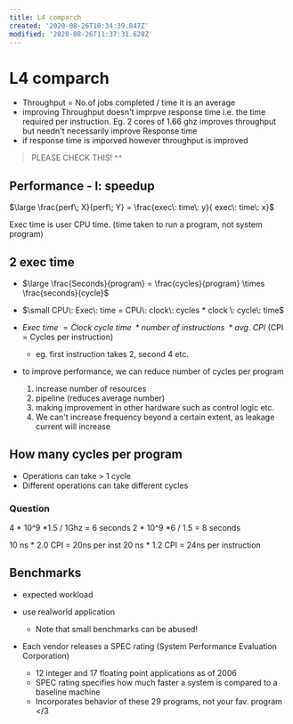 ```yaml
---
title: L4 comparch
created: '2020-08-26T10:34:39.847Z'
modified: '2020-08-26T11:37:31.628Z'
---
```


# L4 comparch

- Throughput = No.of jobs completed / time
it is an average
- improving Throughput doesn't imprpve response time i.e. the time required per instruction. Eg. 2 cores of 1.66 ghz improves throughput but needn't necessarily improve Response time
- if response time is imporved however throughput is improved

> PLEASE CHECK THIS! ^^

## Performance - I: speedup
  $\large \frac{perf\; X}{perf\; Y} = \frac{exec\: time\: y}{ exec\: time\: x}$
  
  Exec time is user CPU time. (time taken to run a program, not system program)

## 2 exec time
  - $\large \frac{Seconds}{program} = \frac{cycles}{program} \times \frac{seconds}{cycle}$

  - $\small CPU\: Exec\: time = CPU\: clock\: cycles * clock \: cycle\: time$
  - $Exec\: time\:  = Clock\: cycle\: time\: * number\: of\: instructions\: * avg.\: CPI$ 
  (CPI = Cycles per instruction)
    -  eg. first instruction takes 2, second 4 etc.
    
  - to improve performance, we can reduce number of cycles per program
    1. increase number of resources 
    2. pipeline (reduces average number)
    3. making improvement in other hardware such as control logic etc.
    4. We can't increase frequency beyond a certain extent, as leakage current will increase

## How many cycles per program
  - Operations can take > 1 cycle
  - Different operations can take different cycles

### Question 
4 * 10^9 *1.5 / 1Ghz = 6 seconds
2 * 10^9 *6 / 1.5 = 8 seconds


10 ns * 2.0 CPI = 20ns per inst
20 ns * 1.2 CPI = 24ns per instruction 

## Benchmarks
  - expected workload
  - use realworld application
    - Note that small benchmarks can be abused!

- Each vendor releases a SPEC rating (System Performance Evaluation Corporation)
   - 12 integer and 17 floating point applications as of 2006
   - SPEC rating specifies how much faster a system is compared to a baseline machine
   - Incorporates behavior of these 29 programs, not your fav. program </3




